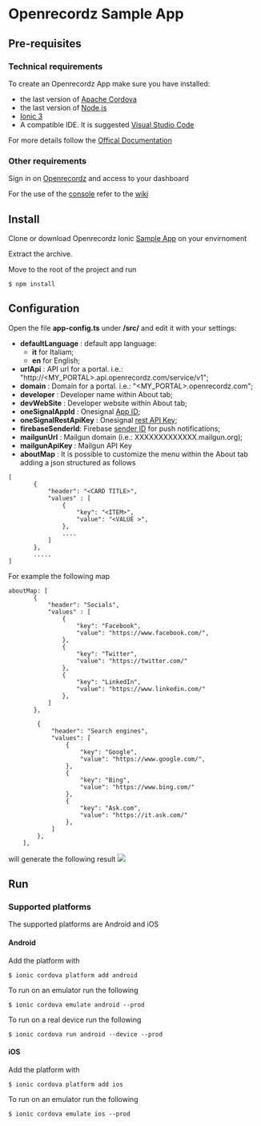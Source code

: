# Openrecordz Sample App

## Pre-requisites
### Technical requirements 
To create an Openrecordz App make sure you have installed:
* the last version of [Apache Cordova](http://cordova.apache.org/)
* the last version of [Node.js](https://nodejs.org/en/)
* [Ionic 3](https://ionicframework.com/docs/v1/overview/#download) 
* A compatible IDE. It is suggested [Visual Studio Code](https://code.visualstudio.com/download)

For more details follow the [Offical Documentation](https://ionicframework.com/docs/v1/guide/installation.html)

### Other requirements
Sign in on [Openrecordz](http://www.openrecordz.com) and access to your dashboard

For the use of the [console](http://apps.openrecordz.com/dashboard) refer to the [wiki](https://github.com/openrecordz/openrecordz-ionic-app/wiki)

## Install
Clone or download Openrecordz Ionic [Sample App](https://github.com/openrecordz/openrecordz-ionic-app) on your envirnoment

Extract the archive. 

Move to the root of the project and run 

`$ npm install` 


## Configuration

Open the file  **app-config.ts** under **/src/** and edit it with your settings:

* **defaultLanguage** : default app language:
  * **it** for Italiam;
  * **en** for English;
* **urlApi** : API url for a portal. i.e.: "http://<MY_PORTAL>.api.openrecordz.com/service/v1";
* **domain** : Domain for a portal. i.e.: "<MY_PORTAL>.openrecordz.com";
* **developer** : Developer name within About tab;
* **devWebSite** : Developer website  within About tab;
* **oneSignalAppId** : Onesignal [App ID](https://documentation.onesignal.com/docs/accounts-and-keys#section-app-id);
* **oneSignalRestApiKey** : Onesignal [rest API Key](https://documentation.onesignal.com/docs/accounts-and-keys#section-app-auth-key);
* **firebaseSenderId**: Firebase [sender ID](https://firebase.google.com/docs/cloud-messaging/concept-options#credentials) for push notifications;
* **mailgunUrl** : Mailgun domain (i.e.: XXXXXXXXXXXXX.mailgun.org);
* **mailgunApiKey** : Mailgun API Key
* **aboutMap** : It is possible to customize the menu within the About tab adding a json structured as follows
```
[
       {
           "header": "<CARD TITLE>",
           "values" : [
               {
                   "key": "<ITEM>",
                   "value": "<VALUE >",
               },
               ....
           ]
       },
       .....
]
```

For example the following map 
```
aboutMap: [
       {
           "header": "Socials",
           "values" : [
               {
                   "key": "Facebook",
                   "value": "https://www.facebook.com/",
               },
               {
                   "key": "Twitter",
                   "value": "https://twitter.com/"
               },
               {
                   "key": "LinkedIn",
                   "value": "https://www.linkedin.com/"
               },
           ]
       },

        {
            "header": "Search engines",
            "values": [
                {
                    "key": "Google",
                    "value": "https://www.google.com/",
                },
                {
                    "key": "Bing",
                    "value": "https://www.bing.com/"
                },
                {
                    "key": "Ask.com",
                    "value": "https://it.ask.com/"
                },
            ]
        },
    ],
```
will generate the following result 
<img src="https://preview.ibb.co/cD5H3H/Screenshot_20180301_161547.png">


## Run 
### Supported platforms

The supported platforms are Android and iOS

#### Android 

Add the platform with 

`$ ionic cordova platform add android`  

To run on an emulator run the following

`$ ionic cordova emulate android --prod`

To run on a real device run the following 

`$ ionic cordova run android --device --prod`

#### iOS

Add the platform with 

`$ ionic cordova platform add ios`

To run on an emulator run the following

`$ ionic cordova emulate ios --prod` 
